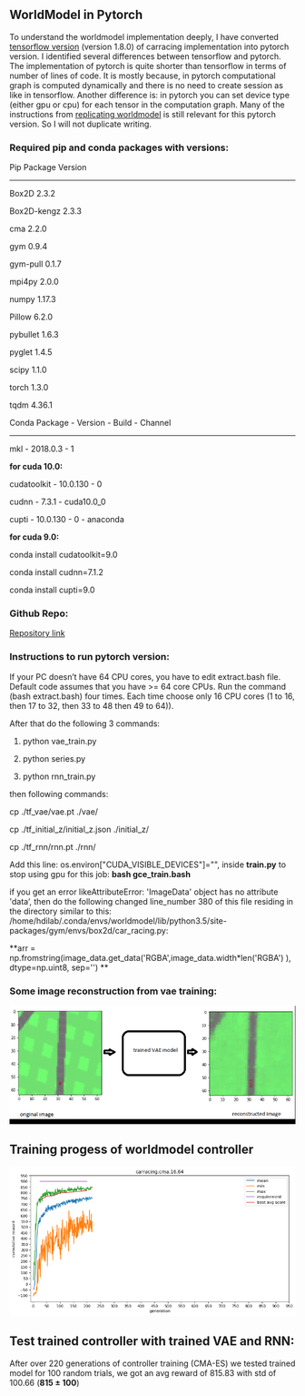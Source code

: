 ## WorldModel in Pytorch

To understand the worldmodel implementation deeply, I have converted [tensorflow version](https://github.com/hardmaru/WorldModelsExperiments) (version 1.8.0) of carracing implementation into pytorch version. I identified several differences between tensorflow and pytorch. The implementation of pytorch is quite shorter than tensorflow in terms of number of lines of code. It is mostly because, in pytorch computational graph is computed dynamically and there is no need to create session as like in tensorflow. Another difference is: in pytorch you can set device type (either gpu or cpu) for each tensor in the computation graph. Many of the instructions from [replicating worldmodel](https://shadekcse.wordpress.com/2019/08/02/how-to-replicate-world-model-carracing-by-training-from-scratch-on-ubuntu-18-04/) is still relevant for this pytorch version. So I will not duplicate writing.

### Required pip and conda packages with versions:

Pip Package                Version

---------------------- ---------------

Box2D                  2.3.2

Box2D-kengz            2.3.3

cma                    2.2.0

gym                    0.9.4

gym-pull               0.1.7

mpi4py                 2.0.0

numpy                  1.17.3

Pillow                 6.2.0

pybullet               1.6.3

pyglet                 1.4.5

scipy                  1.1.0

torch                  1.3.0

tqdm                   4.36.1


Conda Package        -    Version    -                Build -  Channel

-------------------------------------------------------------------
mkl             -          2018.0.3           -             1

**for cuda 10.0:**

cudatoolkit        -       10.0.130           -             0

cudnn           -          7.3.1        -        cuda10.0_0

cupti          -           10.0.130       -                0   -  anaconda

**for cuda 9.0:**

conda install cudatoolkit=9.0

conda install cudnn=7.1.2

conda install cupti=9.0


### Github Repo:
[Repository link](https://github.com/Shadek07/worldmodel_pytorch)

### Instructions to run pytorch version:

If your PC doesn’t have 64 CPU cores, you have to edit extract.bash file. Default code assumes that you have >= 64 core CPUs. Run the command (bash extract.bash) four times. Each time choose only 16 CPU cores (1 to 16, then 17 to 32, then 33 to 48 then 49 to 64)).

After that do the following 3 commands:
1. python vae_train.py

2. python series.py

3. python rnn_train.py

then following commands:

cp ./tf_vae/vae.pt ./vae/

cp ./tf_initial_z/initial_z.json ./initial_z/

cp ./tf_rnn/rnn.pt ./rnn/

Add this line: os.environ["CUDA_VISIBLE_DEVICES"]="",  inside **train.py** to stop using gpu for this job: **bash gce_train.bash**


if you get an error likeAttributeError: 'ImageData' object has no attribute 'data’, then do the following
changed line_number 380 of this file residing in the directory similar to this: /home/hdilab/.conda/envs/worldmodel/lib/python3.5/site-packages/gym/envs/box2d/car_racing.py:

**arr = np.fromstring(image_data.get_data('RGBA',image_data.width*len('RGBA') ), dtype=np.uint8, sep='')  **

### Some image reconstruction from vae training:
![vae_pytorch](/images/worldmodel_pytorch/vae_torch.gif)

## Training progess of worldmodel controller
![training](/images/worldmodel_pytorch/worldmodel_pytorch_train.png)

## Test trained controller with trained VAE and RNN:
After over 220 generations of controller training (CMA-ES) we tested trained model for 100 random trials, we got an avg reward of 815.83 with std of 100.66 (**815 ± 100**)
